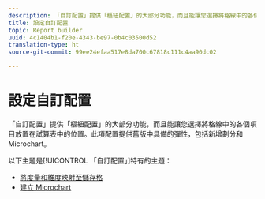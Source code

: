 ```yaml
---
description: 「自訂配置」提供「樞紐配置」的大部分功能，而且能讓您選擇將格線中的各個項目放置在試算表中的位置。此項配置提供舊版中具備的彈性，包括新增劃分和 Microchart。
title: 設定自訂配置
topic: Report builder
uuid: 4c1404b1-f20e-4343-be97-0b4c03500d52
translation-type: ht
source-git-commit: 99ee24efaa517e8da700c67818c111c4aa90dc02

---
```



# 設定自訂配置

「自訂配置」提供「樞紐配置」的大部分功能，而且能讓您選擇將格線中的各個項目放置在試算表中的位置。此項配置提供舊版中具備的彈性，包括新增劃分和 Microchart。

以下主題是[!UICONTROL 「自訂配置」]特有的主題：

* [將度量和維度映射至儲存格](/help/analyze/report-builder/layout/map-metrics-and-dimensions-to-cells.md)
* [建立 Microchart](/help/analyze/report-builder/layout/t-create-a-microchart.md)
